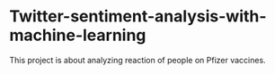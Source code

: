 # Twitter-sentiment-analysis-with-machine-learning
This project is about analyzing reaction of people on Pfizer vaccines.
